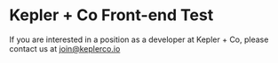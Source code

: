 # Kepler + Co Front-end Test
If you are interested in a position as a developer at Kepler + Co, please contact us at join@keplerco.io
